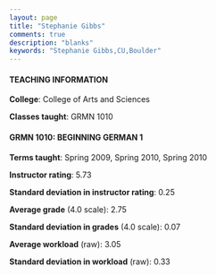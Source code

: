 ```yaml
---
layout: page
title: "Stephanie Gibbs" 
comments: true
description: "blanks"
keywords: "Stephanie Gibbs,CU,Boulder"
---
```

<head>
<script src="https://ajax.googleapis.com/ajax/libs/jquery/2.1.3/jquery.min.js"></script>
<script src="https://dl.dropboxusercontent.com/s/pc42nxpaw1ea4o9/highcharts.js?dl=0"></script>
<!-- <script src="../assets/js/highcharts.js"></script> -->
<style type="text/css">@font-face {
	font-family: "Bebas Neue";
	src: url(https://www.filehosting.org/file/details/544349/BebasNeue Regular.otf) format("opentype");
	}
	h1.Bebas { 
		font-family: "Bebas Neue", Verdana, Tahoma;
	}
</style>
</head>
	   
#### TEACHING INFORMATION

**College**: College of Arts and Sciences

**Classes taught**: GRMN 1010

#### GRMN 1010: BEGINNING GERMAN 1

**Terms taught**: Spring 2009, Spring 2010, Spring 2010

**Instructor rating**: 5.73

**Standard deviation in instructor rating**: 0.25

**Average grade** (4.0 scale): 2.75

**Standard deviation in grades** (4.0 scale): 0.07

**Average workload** (raw): 3.05

**Standard deviation in workload** (raw): 0.33

